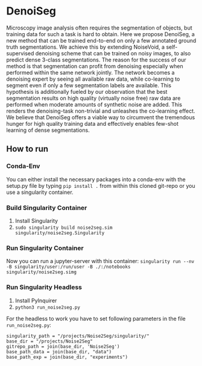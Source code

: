 # DenoiSeg
Microscopy image analysis often requires the segmentation of objects, but training data for such a task is hard to obtain.
Here we propose DenoiSeg, a new method that can be trained end-to-end on only a few annotated ground truth segmentations. 
We achieve this by extending NoiseVoid, a self-supervised denoising scheme that can be trained on noisy images, to also predict dense 3-class segmentations. 
The reason for the success of our method is that segmentation can profit from denoising especially when performed within the same network jointly.
The network becomes a denoising expert by seeing all available raw data, while  co-learning to segment even if only a few segmentation labels are available.
This hypothesis is additionally fueled by our observation that the best segmentation results on high quality (virtually noise free) raw data are performed when moderate amounts of synthetic noise are added. 
This renders the denoising-task non-trivial and unleashes the co-learning effect.
We believe that DenoiSeg offers a viable way to circumvent the tremendous hunger for high quality training data and effectively enables few-shot learning of dense segmentations.

## How to run
### Conda-Env
You can either install the necessary packages into a conda-env with the setup.py file by typing `pip install .` 
from within this cloned git-repo or you use a singularity container.

### Build Singularity Container
1. Install Singularity
2. `sudo singularity build noise2seg.sim singularity/noise2seg.Singularity`

### Run Singularity Container
Now you can run a jupyter-server with this container:
`singularity run --nv -B singularity/user:/run/user -B ./:/notebooks singularity/noise2seg.simg`

### Run Singularity Headless
1. Install PyInquirer
2. `python3 run_noise2seg.py`

For the headless to work you have to set following parameters in the file `run_noise2seg.py`:
```
singularity_path = "/projects/Noise2Seg/singularity/"
base_dir = "/projects/Noise2Seg"
gitrepo_path = join(base_dir, 'Noise2Seg')
base_path_data = join(base_dir, "data")
base_path_exp = join(base_dir, "experiments")
```
